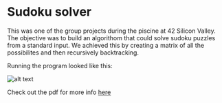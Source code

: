 # Sudoku solver

This was one of the group projects during the piscine at 42 Silicon Valley. The objective was to build an algorithom that could solve sudoku puzzles from a standard input.
We achieved this by creating a matrix of all the possibilites and then recursively backtracking.

Running the program looked like this:

![alt text](https://github.com/ljsimpkin/Sudoku/blob/master/example.jpg?raw=true)

Check out the pdf for more info [here](https://github.com/DylanTai/Sudoku/blob/master/sudoku.en.pdf?raw=true)
